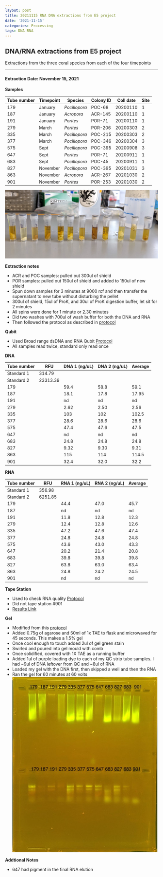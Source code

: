 ```yaml
---
layout: post
title: 20211115 RNA DNA extractions from E5 project
date: '2021-11-15'
categories: Processing
tags: DNA RNA
---
```


## DNA/RNA extractions from E5 project

Extractions from the three coral species from each of the four timepoints

---

#### Extraction Date: November 15, 2021 
**Samples**

| Tube number 	| Timepoint	   	| Species	    | Colony ID 	| Coll date		| Site       	|
|-------------	|------------	|-------------	|-------------	|-------------	|-------------	|
| 179		 	| January	 	| *Pocillopora*	| POC-68      	| 20200110   	| 1				|
| 187			| January	 	| *Acropora*	| ACR-145	    | 20200110		| 1				|
| 191		 	| January	  	| *Porites*		| POR-71    	| 20200110  	| 1				|
| 279		 	| March		 	| *Porites*		| POR-206   	| 20200303   	| 2				|
| 335			| March 		| *Pocillopora*	| POC-215	    | 20200303		| 2				|
| 377		 	| March	  		| *Pocillopora*	| POC-346	   	| 20200304  	| 3				|
| 575		 	| Sept		 	| *Pocillopora*	| POC-395    	| 20200908   	| 3				|
| 647			| Sept	 		| *Porites*		| POR-71	    | 20200911		| 1				|
| 683		 	| Sept		  	| *Pocillopora*	| POC-45    	| 20200911  	| 1				|
| 827		 	| November	 	| *Pocillopora*	| POC-395	   	| 20201031   	| 3				|
| 863			| November	 	| *Acropora*	| ACR-267	    | 20201030		| 2				|
| 901		 	| November	  	| *Porites*		| POR-253    	| 20201030  	| 2				|


![20211115_samples.jpg](https://github.com/Kterpis/Putnam_Lab_Notebook/blob/master/images/samples/20211115_samples.jpg?raw=true)


**Extraction notes**
 - ACR and POC samples: pulled out 300ul of shield
 - POR samples: pulled out 150ul of shield and added to 150ul of new shield 
 - Spun down samples for 3 minutes at 9000 rcf and then transfer the supernatant to new tube without disturbing the pellet
 - 300ul of shield, 15ul of ProK, and 30ul of ProK digestion buffer, let sit for 2 minutes
 - All spins were done for 1 minute or 2.30 minutes
 - Did two washes with 700ul of wash buffer for both the DNA and RNA
 - Then followed the protocol as described in [protocol](https://github.com/emmastrand/EmmaStrand_Notebook/blob/master/_posts/2019-05-31-Zymo-Duet-RNA-DNA-Extraction-Protocol.md)


**Qubit**
 - Used Broad range dsDNA and RNA Qubit [Protocol](https://meschedl.github.io/MESPutnam_Open_Lab_Notebook/Qubit-Protocol/)
 - All samples read twice, standard only read once
 
**DNA**

| Tube number 	| RFU		   	| DNA 1 (ng/uL) | DNA 2 (ng/uL) | Average     	|
|-------------	|------------	|-------------	|-------------	|-------------	|
| Standard 1  	| 314.79	 	| 		      	| 		      	|	         	|
| Standard 2 	| 23313.39	 	| 		    	| 		    	| 	        	|
| 179		 	|		     	| 59.4	     	| 58.8	     	| 59.1        	|
| 187		 	| 			   	| 18.1  	    | 17.8        	| 17.95			|
| 191		  	|		     	| nd 	      	| nd        	| nd	      	|
| 279		 	| 			   	| 2.62       	| 2.50       	| 2.56     		|
| 335		  	|		     	| 103 	     	| 102	       	| 102.5        	|
| 377		 	| 			   	| 28.6      	| 28.6	      	| 28.6       	|
| 575		  	|		     	| 47.4       	| 47.6        	| 47.5       	|
| 647		 	| 			   	| nd	       	| nd         	| nd	      	|
| 683		  	|		     	| 24.8  	    | 24.8         	| 24.8        	|
| 827		 	| 			   	| 9.32        	| 9.30        	| 9.31        	|
| 863		  	|		     	| 115	      	| 114 	     	| 114.5       	|
| 901		 	| 			   	| 32.4       	| 32.0         	| 32.2       	|


**RNA**


| Tube number 	| RFU		   	| RNA 1 (ng/uL) | RNA 2 (ng/uL) | Average     	|
|-------------	|------------	|-------------	|-------------	|-------------	|
| Standard 1  	| 356.98	 	| 		      	| 		      	|	         	|
| Standard 2 	| 6251.85	 	| 		    	| 		    	| 	        	|
| 179		 	|		     	| 44.4	     	| 47.0	     	| 45.7        	|
| 187		 	| 			   	| nd	  	    | nd        	| nd			|
| 191		  	|		     	| 11.8 	      	| 12.8        	| 12.3       	|
| 279		 	| 			   	| 12.4       	| 12.8       	| 12.6     		|
| 335		  	|		     	| 47.2	     	| 47.6	       	| 47.4        	|
| 377		 	| 			   	| 24.8      	| 24.8	      	| 24.8       	|
| 575		  	|		     	| 43.6       	| 43.0        	| 43.3       	|
| 647		 	| 			   	| 20.2	       	| 21.4         	| 20.8      	|
| 683		  	|		     	| 39.8  	    | 39.8         	| 39.8        	|
| 827		 	| 			   	| 63.8        	| 63.0        	| 63.4        	|
| 863		  	|		     	| 24.8	      	| 24.2	     	| 24.5       	|
| 901		 	| 			   	| nd       		| nd         	| nd	       	|


**Tape Station**
 - Used to check RNA quality [Protocol](https://meschedl.github.io/MESPutnam_Open_Lab_Notebook/RNA-TapeStation-Protocol/)
 - Did not tape station #901
 - [Results Link](https://github.com/Kterpis/Putnam_Lab_Notebook/blob/8423d0785a01fd4a852ff5185ad2ec5dbb48d526/images/tape_station/2021-11-15%20-%2014.30.51.pdf)

**Gel**
 - Modified from this [protocol](https://meschedl.github.io/MESPutnam_Open_Lab_Notebook/Gel-Protocol/)
 - Added 0.75g of agarose and 50ml of 1x TAE to flask and microwaved for 45 seconds. This makes a 1.5% gel
 - Once cool enough to touch added 2ul of gel green stain
 - Swirled and poured into gel mould with comb
 - Once solidified, covered with 1X TAE as a running buffer
 - Added 1ul of purple loading dye to each of my QC strip tube samples. I had ~9ul of DNA leftover from QC and ~8ul of RNA
 - Loaded my gel with the DNA first, then skipped a well and then the RNA
 - Ran the gel for 60 minutes at 60 volts
 ![20211115_gel.jpg](https://github.com/Kterpis/Putnam_Lab_Notebook/blob/master/images/gels/20211115_gel.jpg?raw=true)
 
 **Addtional Notes**
  - 647 had pigment in the final RNA elution


